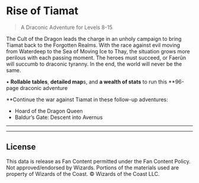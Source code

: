 # Rise of Tiamat

> A Draconic Adventure for Levels 8-15

The Cult of the Dragon leads the charge in an unholy campaign to bring Tiamat back to the Forgotten Realms. With the race against evil moving from Waterdeep to the Sea of Moving Ice to Thay, the situation grows more perilous with each passing moment. The heroes must succeed, or Faerûn will succumb to draconic tyranny. In the end, the world will never be the same.

• **Rollable tables**, **detailed map**s, and **a wealth of stats** to run this **96-page draconic adventure

**Continue the war against Tiamat in these follow-up adventures:

- Hoard of the Dragon Queen
- Baldur’s Gate: Descent into Avernus

****

---

## License

This data is release as Fan Content permitted under the Fan Content Policy. Not approved/endorsed by Wizards. Portions of the materials used are property of Wizards of the Coast. © Wizards of the Coast LLC.
